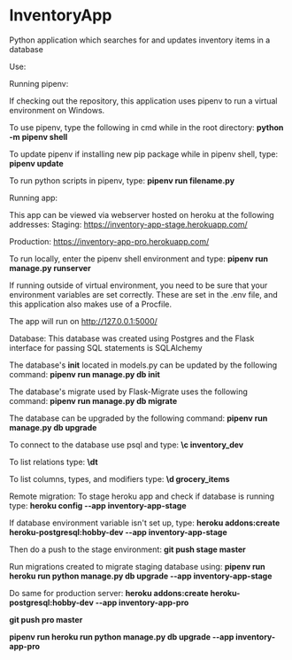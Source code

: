 # InventoryApp
Python application which searches for and updates inventory items in a database

Use:

Running pipenv:

If checking out the repository, this application uses pipenv to run a virtual environment on Windows.

To use pipenv, type the following in cmd while in the root directory:
<b>python -m pipenv shell</b>

To update pipenv if installing new pip package while in pipenv shell, type:
<b>pipenv update</b>

To run python scripts in pipenv, type:
<b>pipenv run filename.py</b>

Running app:

This app can be viewed via webserver hosted on heroku at the following addresses:
Staging:
https://inventory-app-stage.herokuapp.com/

Production:
https://inventory-app-pro.herokuapp.com/

To run locally, enter the pipenv shell environment and type:
<b>pipenv run manage.py runserver</b>

If running outside of virtual environment, you need to be sure that your environment variables are set correctly.
These are set in the .env file, and this application also makes use of a Procfile.

The app will run on http://127.0.0.1:5000/

Database:
This database was created using Postgres and the Flask interface for passing SQL statements is SQLAlchemy

The database's __init__ located in models.py can be updated by the following command:
<b>pipenv run manage.py db init</b>

The database's migrate used by Flask-Migrate uses the following command:
<b>pipenv run manage.py db migrate</b>

The database can be upgraded by the following command:
<b>pipenv run manage.py db upgrade</b>

To connect to the database use psql and type:
<b>\c inventory_dev</b>

To list relations type:
<b>\dt</b>

To list columns, types, and modifiers type:
<b>\d grocery_items</b>

Remote migration:
To stage heroku app and check if database is running type:
<b>heroku config --app inventory-app-stage</b>

If database environment variable isn't set up, type:
<b>heroku addons:create heroku-postgresql:hobby-dev --app inventory-app-stage</b>

Then do a push to the stage environment:
<b>git push stage master</b>

Run migrations created to migrate staging database using:
<b>pipenv run heroku run python manage.py db upgrade --app inventory-app-stage</b>

Do same for production server:
<b>heroku addons:create heroku-postgresql:hobby-dev --app inventory-app-pro</b>

<b>git push pro master</b>

<b>pipenv run heroku run python manage.py db upgrade --app inventory-app-pro</b>
